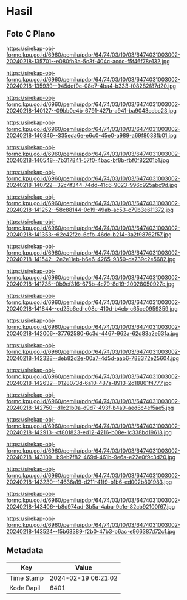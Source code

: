 # Hasil

## Foto C Plano

https://sirekap-obj-formc.kpu.go.id/6960/pemilu/pdpr/64/74/03/10/03/6474031003002-20240218-135701--e080fb3a-5c3f-404c-acdc-f5f46f78e132.jpg

https://sirekap-obj-formc.kpu.go.id/6960/pemilu/pdpr/64/74/03/10/03/6474031003002-20240218-135939--945def9c-08e7-4ba4-b333-f08282f87d20.jpg

https://sirekap-obj-formc.kpu.go.id/6960/pemilu/pdpr/64/74/03/10/03/6474031003002-20240218-140127--09bb0e4b-6791-427b-a941-ba9043ccbc23.jpg

https://sirekap-obj-formc.kpu.go.id/6960/pemilu/pdpr/64/74/03/10/03/6474031003002-20240218-140346--335eda6e-e6c0-45e0-a989-a69f8038fb01.jpg

https://sirekap-obj-formc.kpu.go.id/6960/pemilu/pdpr/64/74/03/10/03/6474031003002-20240218-140548--7b317841-57f0-4bac-bf8b-fbf0f82201b1.jpg

https://sirekap-obj-formc.kpu.go.id/6960/pemilu/pdpr/64/74/03/10/03/6474031003002-20240218-140722--32c4f344-74dd-41c6-9023-996c925abc9d.jpg

https://sirekap-obj-formc.kpu.go.id/6960/pemilu/pdpr/64/74/03/10/03/6474031003002-20240218-141252--58c88144-0c19-49ab-ac53-c79b3e611372.jpg

https://sirekap-obj-formc.kpu.go.id/6960/pemilu/pdpr/64/74/03/10/03/6474031003002-20240218-141353--62c42f2c-6cfb-46dc-b214-3a2f98762f57.jpg

https://sirekap-obj-formc.kpu.go.id/6960/pemilu/pdpr/64/74/03/10/03/6474031003002-20240218-141542--2e2e11eb-b6e6-4265-9350-da739c2e5682.jpg

https://sirekap-obj-formc.kpu.go.id/6960/pemilu/pdpr/64/74/03/10/03/6474031003002-20240218-141735--0b9ef316-675b-4c79-8d19-20028050927c.jpg

https://sirekap-obj-formc.kpu.go.id/6960/pemilu/pdpr/64/74/03/10/03/6474031003002-20240218-141844--ed25b6ed-c08c-410d-b4eb-c65ce0959359.jpg

https://sirekap-obj-formc.kpu.go.id/6960/pemilu/pdpr/64/74/03/10/03/6474031003002-20240218-142006--37762580-6c3d-4467-962a-62d83a2e631a.jpg

https://sirekap-obj-formc.kpu.go.id/6960/pemilu/pdpr/64/74/03/10/03/6474031003002-20240218-142328--deb82d2e-00a7-4d5d-aab6-788372e25604.jpg

https://sirekap-obj-formc.kpu.go.id/6960/pemilu/pdpr/64/74/03/10/03/6474031003002-20240218-142632--0128073d-6a10-487a-8913-2d18861f4777.jpg

https://sirekap-obj-formc.kpu.go.id/6960/pemilu/pdpr/64/74/03/10/03/6474031003002-20240218-142750--d1c21b0a-d9d7-493f-b4a9-aed6c4ef5ae5.jpg

https://sirekap-obj-formc.kpu.go.id/6960/pemilu/pdpr/64/74/03/10/03/6474031003002-20240218-142913--cf801823-ed12-4216-b08e-1c338bd19618.jpg

https://sirekap-obj-formc.kpu.go.id/6960/pemilu/pdpr/64/74/03/10/03/6474031003002-20240218-143109--b9eb7f82-469d-461b-9e6a-e22e0f9c3d20.jpg

https://sirekap-obj-formc.kpu.go.id/6960/pemilu/pdpr/64/74/03/10/03/6474031003002-20240218-143230--14636a19-d211-41f9-b1b6-ed002b801983.jpg

https://sirekap-obj-formc.kpu.go.id/6960/pemilu/pdpr/64/74/03/10/03/6474031003002-20240218-143406--b8d974ad-3b5a-4aba-9c1e-82cb92100f67.jpg

https://sirekap-obj-formc.kpu.go.id/6960/pemilu/pdpr/64/74/03/10/03/6474031003002-20240218-143524--f5b63389-f2b0-47b3-b6ac-e966387d72c1.jpg


## Metadata

| Key        | Value               |
| ---------- | ------------------- |
| Time Stamp | 2024-02-19 06:21:02 |
| Kode Dapil | 6401                |



